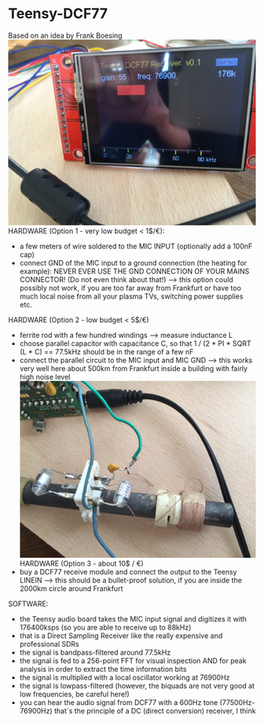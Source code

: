 # Teensy-DCF77

Based on an idea by Frank Boesing
![](https://github.com/DD4WH/Teensy-DCF77/blob/master/IMG_2188.JPG)
HARDWARE (Option 1 - very low budget < 1$/€):
- a few meters of wire soldered to the MIC INPUT (optionally add a 100nF cap)
- connect GND of the MIC input to a ground connection (the heating for example): NEVER EVER USE THE GND CONNECTION OF YOUR MAINS CONNECTOR! (Do not even think about that!)
--> this option could possibly not work, if you are too far away from Frankfurt or have too much local noise from all your plasma TVs, switching power supplies etc.

HARDWARE (Option 2 - low budget < 5$/€)
- ferrite rod with a few hundred windings --> measure inductance L
- choose parallel capacitor with capacitance C, so that 1 / (2 * PI * SQRT (L * C) == 77.5kHz
should be in the range of a few nF
- connect the parallel circuit to the MIC input and MIC GND
--> this works very well here about 500km from Frankfurt inside a building with fairly high noise level
![](https://github.com/DD4WH/Teensy-DCF77/blob/master/IMG_2183.JPG)
HARDWARE (Option 3 - about 10$ / €)
- buy a DCF77 receive module and connect the output to the Teensy LINEIN
--> this should be a bullet-proof solution, if you are inside the 2000km circle around Frankfurt

SOFTWARE:
- the Teensy audio board takes the MIC input signal and digitizes it with 176400ksps (so you are able to receive up to 88kHz)
- that is a Direct Sampling Receiver like the really expensive and professional SDRs
- the signal is bandpass-filtered around 77.5kHz
- the signal is fed to a 256-point FFT for visual inspection AND for peak analysis in order to extract the time information bits
- the signal is multiplied with a local oscillator working at 76900Hz
- the signal is lowpass-filtered (however, the biquads are not very good at low frequencies, be careful here!)
- you can hear the audio signal from DCF77 with a 600Hz tone (77500Hz-76900Hz)
that´s the principle of a DC (direct conversion) receiver, I think
